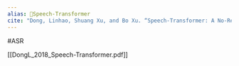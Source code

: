 ```yaml
---
alias: 🔬Speech-Transformer
cite: "Dong, Linhao, Shuang Xu, and Bo Xu. “Speech-Transformer: A No-Recurrence Sequence-to-Sequence Model for Speech Recognition.” In _2018 IEEE International Conference on Acoustics, Speech and Signal Processing (ICASSP)_, 5884–88, 2018. [https://doi.org/10.1109/ICASSP.2018.8462506](https://doi.org/10.1109/ICASSP.2018.8462506)."
---
```

#ASR 

[[DongL_2018_Speech-Transformer.pdf]]